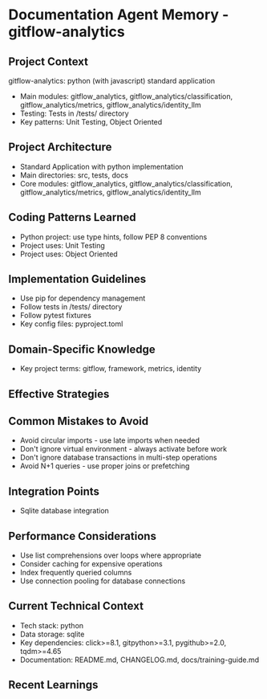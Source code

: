 # Documentation Agent Memory - gitflow-analytics

<!-- MEMORY LIMITS: 8KB max | 10 sections max | 15 items per section -->
<!-- Last Updated: 2025-08-05 21:07:53 | Auto-updated by: documentation -->

## Project Context
gitflow-analytics: python (with javascript) standard application
- Main modules: gitflow_analytics, gitflow_analytics/classification, gitflow_analytics/metrics, gitflow_analytics/identity_llm
- Testing: Tests in /tests/ directory
- Key patterns: Unit Testing, Object Oriented

## Project Architecture
- Standard Application with python implementation
- Main directories: src, tests, docs
- Core modules: gitflow_analytics, gitflow_analytics/classification, gitflow_analytics/metrics, gitflow_analytics/identity_llm

## Coding Patterns Learned
- Python project: use type hints, follow PEP 8 conventions
- Project uses: Unit Testing
- Project uses: Object Oriented

## Implementation Guidelines
- Use pip for dependency management
- Follow tests in /tests/ directory
- Follow pytest fixtures
- Key config files: pyproject.toml

## Domain-Specific Knowledge
<!-- Agent-specific knowledge for gitflow-analytics domain -->
- Key project terms: gitflow, framework, metrics, identity

## Effective Strategies
<!-- Successful approaches discovered through experience -->

## Common Mistakes to Avoid
- Avoid circular imports - use late imports when needed
- Don't ignore virtual environment - always activate before work
- Don't ignore database transactions in multi-step operations
- Avoid N+1 queries - use proper joins or prefetching

## Integration Points
- Sqlite database integration

## Performance Considerations
- Use list comprehensions over loops where appropriate
- Consider caching for expensive operations
- Index frequently queried columns
- Use connection pooling for database connections

## Current Technical Context
- Tech stack: python
- Data storage: sqlite
- Key dependencies: click>=8.1, gitpython>=3.1, pygithub>=2.0, tqdm>=4.65
- Documentation: README.md, CHANGELOG.md, docs/training-guide.md

## Recent Learnings
<!-- Most recent discoveries and insights -->
